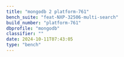 ```yaml
---
title: "mongodb 2 platform-761"
bench_suite: "feat-NXP-32506-multi-search"
build_number: "platform-761"
dbprofile: "mongodb"
classifier: ""
date: 2024-10-11T07:43:05
type: "bench"
---
```

